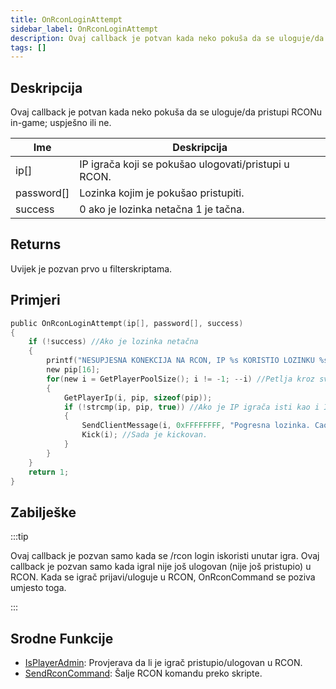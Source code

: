 ```yaml
---
title: OnRconLoginAttempt
sidebar_label: OnRconLoginAttempt
description: Ovaj callback je potvan kada neko pokuša da se uloguje/da pristupi RCONu in-game; uspješno ili ne.
tags: []
---
```


## Deskripcija

Ovaj callback je potvan kada neko pokuša da se uloguje/da pristupi RCONu in-game; uspješno ili ne.

| Ime        | Deskripcija                                          |
| ---------- | ---------------------------------------------------- |
| ip[]       | IP igrača koji se pokušao ulogovati/pristupi u RCON. |
| password[] | Lozinka kojim je pokušao pristupiti.                 |
| success    | 0 ako je lozinka netačna 1 je tačna.                 |

## Returns

Uvijek je pozvan prvo u filterskriptama.

## Primjeri

```c
public OnRconLoginAttempt(ip[], password[], success)
{
    if (!success) //Ako je lozinka netačna
    {
        printf("NESUPJESNA KONEKCIJA NA RCON, IP %s KORISTIO LOZINKU %s",ip, password);
        new pip[16];
        for(new i = GetPlayerPoolSize(); i != -1; --i) //Petlja kroz sve igrače
        {
            GetPlayerIp(i, pip, sizeof(pip));
            if (!strcmp(ip, pip, true)) //Ako je IP igrača isti kao i IP koji nije uspio pristupiti RCONu
            {
                SendClientMessage(i, 0xFFFFFFFF, "Pogresna lozinka. Cao!"); //Posalji poruku
                Kick(i); //Sada je kickovan.
            }
        }
    }
    return 1;
}
```

## Zabilješke

:::tip

Ovaj callback je pozvan samo kada se /rcon login iskoristi unutar igra. Ovaj callback je pozvan samo kada igral nije još ulogovan (nije još pristupio) u RCON. Kada se igrač prijavi/uloguje u RCON, OnRconCommand se poziva umjesto toga.

:::

## Srodne Funkcije

- [IsPlayerAdmin](../functions/IsPlayerAdmin.md): Provjerava da li je igrač pristupio/ulogovan u RCON.
- [SendRconCommand](../functions/SendRconCommand.md): Šalje RCON komandu preko skripte.
